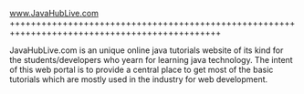 www.JavaHubLive.com
++++++++++++++++++++++++++++++++++++++++++++++++++++++++++++++++++++++++++++++++++++++++++++++


JavaHubLive.com is an unique online java tutorials website of its kind for the students/developers who yearn for learning java technology. The intent of this web portal is to provide a central place to get most of the basic tutorials which are mostly used in the industry for web development.
